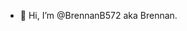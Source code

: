 - 👋 Hi, I’m @BrennanB572 aka Brennan. 

<!---
BrennanB572/BrennanB572 is a ✨ special ✨ repository because its `README.md` (this file) appears on your GitHub profile.
You can click the Preview link to take a look at your changes.
--->
